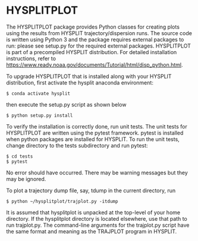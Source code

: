 # HYSPLITPLOT

The HYSPLITPLOT package provides Python classes for creating plots using
the results from HYSPLIT trajectory/dispersion runs. The source code is
written using Python 3 and the package requires external packages to run:
please see setup.py for the required external packages. HYSPLITPLOT is part of
a precompiled HYSPLIT distribution. For detailed installation instructions,
refer to https://www.ready.noaa.gov/documents/Tutorial/html/disp_python.html.

To upgrade HYSPLITPLOT that is installed along with your HYSPLIT distribution,
first activate the hysplit anaconda environment:

    $ conda activate hysplit

then execute the setup.py script as shown below

    $ python setup.py install

To verify the installation is correctly done, run unit tests. The unit tests for
HYSPLITPLOT are written using the pytest framework. pytest is installed when python
packages are installed for HYSPLIT. To run the unit tests, change directory
to the tests subdirectory and run pytest:

    $ cd tests
    $ pytest

No error should have occurred. There may be warning messages but they may be ignored.

To plot a trajectory dump file, say, tdump in the current directory,
run

    $ python ~/hysplitplot/trajplot.py -itdump

It is assumed that hysplitplot is unpacked at the top-level of your home
directory.  If the hysplitplot directory is located elsewhere, use that path
to run trajplot.py.  The command-line arguments for the trajplot.py script
have the same format and meaning as the TRAJPLOT program in HYSPLIT.
